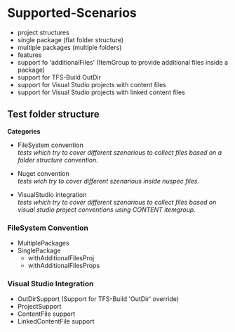 ﻿# Supported-Scenarios #

 - project structures
  - single package (flat folder structure)
  - multiple packages (multiple folders)
 - features
  - support fo 'additionalFiles' (ItemGroup to provide additional files inside a package)
  - support for TFS-Build OutDir
  - support for Visual Studio projects with content files
  - support for Visual Studio projects with linked content files

## Test folder structure ##

__Categories__

 - FileSystem convention  
_tests which try to cover different szenarious to collect files based on a folder structure convention._

 - Nuget convention  
_tests wich try to cover different szenarious inside nuspec files._

 - VisualStudio integration  
_tests which try to cover different szenarious to collect files based on visual studio project conventions using CONTENT itemgroup._

### FileSystem Convention ###

 - MultiplePackages
 - SinglePackage
   - withAdditionalFilesProj
   - withAdditionalFilesProps

### Visual Studio Integration ###

 - OutDirSupport (Support for TFS-Build 'OutDir' override)
 - ProjectSupport
  - ContentFile support
  - LinkedContentFile support